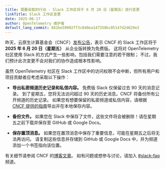 ```yaml
---
title: 需要采取的行动 - Slack 工作区将于 6 月 20 日（星期五）进行变更
linkTitle: Slack 工作区变更
date: 2025-06-17
author: OpenTelemetry 维护者
default_lang_commit: 881be59002ff3c840ea147358bc05147d2d629e3
---
```


昨天，云原生计算基金会（CNCF）[发布公告](https://www.cncf.io/blog/2025/06/16/cncf-slack-workspace-changes-coming-on-friday-june-20/)，表示
CNCF 的 Slack 工作区将于 **2025 年 6 月 20 日（星期五）** 从企业版转换为免费版。
这将对 OpenTelemetry 社区使用 Slack 的方式产生一些影响，包括我们需要注意的若干限制；
不过，我们预计此次变更不会对我们的协作造成根本性影响。

虽然 OpenTelemetry 社区在 Slack 工作区中的访问权限不会中断，但所有用户和项目贡献者应考虑采取以下操作：

- **导出私密频道历史记录和私信内容。** 免费版 Slack 仅保留过去 90 天的消息记录。
  到了星期五，您将无法访问超过 90 天的历史消息。CNCF 将备份所有公开频道的历史记录。
  如果您有想要保留的私密频道或私信内容，请根据
  [CNCF 提供的指南](https://github.com/cncf/foundation/blob/main/policies-guidance/slack-backup.md)导出并在本地保存内容。

- **备份文件。** 如果您在 Slack 中保存了文件，这些文件将会被删除！请在星期五之前下载并保存至 GitHub 或 Google Docs。

- **保存置顶消息。** 如果您在置顶消息中保存了重要信息，可能在星期五之后将无法再访问。
  请复制这些信息并存储到 GitHub 或 Google Docs 中，并为频道添加一个书签指向该位置。

有关细节请参阅 CNCF 的[博客文章](https://www.cncf.io/blog/2025/06/16/cncf-slack-workspace-changes-coming-on-friday-june-20/)。
如有问题或想参与讨论，请加入
[#slack-faq](https://cloud-native.slack.com/archives/C091NUGP5KN) 频道。
